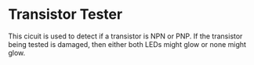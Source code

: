 # Transistor Tester
This cicuit is used to detect if a transistor is NPN or PNP.
If the transistor being tested is damaged, then either both LEDs might glow or none might glow.